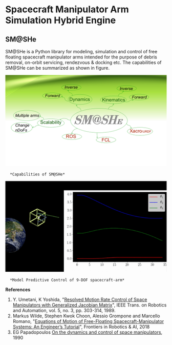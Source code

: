 # Spacecraft Manipulator Arm Simulation Hybrid Engine 
## SM@SHe

SM@SHe is a Python library for modeling, simulation and control of free floating spacecraft manipulator arms intended for the purpose of debris removal, on-orbit servicing, rendezvous & docking etc. 
The capabilities of SM@SHe can be summarized as shown in figure.
<!-- ![Simulation capabilities of SM@SHe](SMASHe_capab.png)
*Capabilities of SM@SHe* -->
<img src="SMASHe_capab.png" alt="dominating_sets_example2"/>
      
      *Capabilities of SM@SHe*

![Model Predictive Control for path tracking](smashe.gif)
      
      *Model Predictive Control of 9-DOF spacecraft-arm*

**References**
1.  Y. Umetani, K Yoshida, "[Resolved Motion Rate Control of Space Manipulators with Generalized Jacobian Matrix](https://www.researchgate.net/profile/Kazuya_Yoshida3/publication/3298017_Resolved_Motion_Rate_Control_of_Space_Manipulators_with_Generalized_Jacobian_Matrix/links/564f714d08ae1ef9296e9ea8/Resolved-Motion-Rate-Control-of-Space-Manipulators-with-Generalized-Jacobian-Matrix.pdf)", IEEE Trans. on Robotics and Automation, vol. 5, no. 3, pp. 303-314, 1989.
2. Markus Wilde, Stephen Kwok Choon, Alessio Grompone and Marcello Romano, "[Equations of Motion of Free-Floating Spacecraft-Manipulator Systems: An Engineer’s Tutorial](https://www.frontiersin.org/articles/10.3389/frobt.2018.00041/full)", Frontiers in Robotics & AI, 2018
3. EG Papadopoulos [On the dynamics and control of space manipulators](https://scholar.google.com/scholar?hl=en&as_sdt=0%2C5&q=on+the+dynamics+and+control+of+space+manipulators&btnG=), 1990

